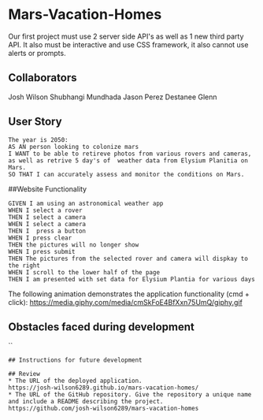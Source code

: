 # Mars-Vacation-Homes
Our first  project must use 2 server side API's as well as 1 new third party API. It also must be interactive and use CSS framework, it also cannot use alerts or prompts. 

## Collaborators
Josh Wilson 
Shubhangi Mundhada
Jason Perez
Destanee Glenn 

## User Story

```
The year is 2050: 
AS AN person looking to colonize mars
I WANT to be able to retireve photos from various rovers and cameras, as well as retrive 5 day's of  weather data from Elysium Planitia on Mars.  
SO THAT I can accurately assess and monitor the conditions on Mars.
```

##Website Functionality

```
GIVEN I am using an astronomical weather app
WHEN I select a rover
THEN I select a camera
WHEN I select a camera
THEN I  press a button 
WHEN I press clear
THEN the pictures will no longer show
WHEN I press submit
THEN The pictures from the selected rover and camera will dispkay to the right
WHEN I scroll to the lower half of the page 
THEN I am presented with set data for Elysium Plantia for various days

```

The following animation demonstrates the application functionality (cmd + click):
https://media.giphy.com/media/cmSkFoE4BfXxn75UmQ/giphy.gif
## Obstacles faced during development
``

```
## Instructions for future development
```

```
## Review
* The URL of the deployed application.
https://josh-wilson6289.github.io/mars-vacation-homes/
* The URL of the GitHub repository. Give the repository a unique name and include a README describing the project.
https://github.com/josh-wilson6289/mars-vacation-homes                                          
